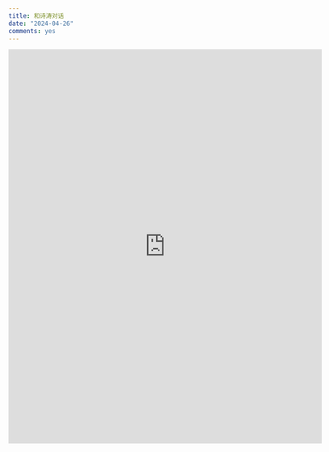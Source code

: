```yaml
---
title: 和诗涛对话
date: "2024-04-26"
comments: yes
---
```


<iframe 
src="http://49.234.56.82:8080/ui/chat/fcfe1ed7c595cbce"
style="width: 620px; height: 780px;" 
frameborder="0">
</iframe>
